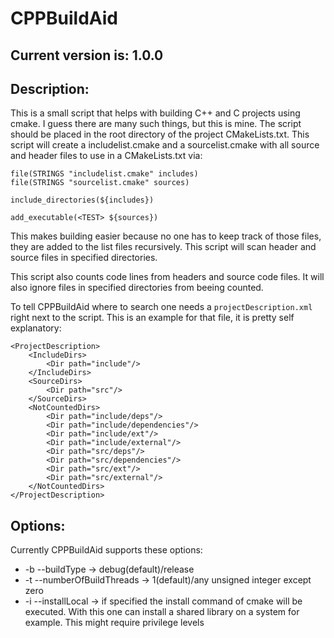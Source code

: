 # CPPBuildAid

## Current version is: 1.0.0

## Description:
This is a small script that helps with building C++ and C projects using cmake. I guess there are many such things, but this is mine. The script should be placed in the root directory of the project CMakeLists.txt. This script will create a includelist.cmake and a sourcelist.cmake with all source and header files to use in a CMakeLists.txt via:

```
file(STRINGS "includelist.cmake" includes)
file(STRINGS "sourcelist.cmake" sources)

include_directories(${includes})

add_executable(<TEST> ${sources})
```

This makes building easier because no one has to keep track of those files, they are added to the list files recursively.
This script will scan header and source files in specified directories.

This script also counts code lines from headers and source code files. It will also ignore files in specified directories from beeing counted.

To tell CPPBuildAid where to search one needs a ```projectDescription.xml``` right next to the script. This is an example for that file, it is pretty self explanatory:

```
<ProjectDescription>
    <IncludeDirs>
        <Dir path="include"/>
    </IncludeDirs>
    <SourceDirs>
        <Dir path="src"/>
    </SourceDirs>
    <NotCountedDirs>
        <Dir path="include/deps"/>
        <Dir path="include/dependencies"/>
        <Dir path="include/ext"/>
        <Dir path="include/external"/>
        <Dir path="src/deps"/>
        <Dir path="src/dependencies"/>
        <Dir path="src/ext"/>
        <Dir path="src/external"/>
    </NotCountedDirs>
</ProjectDescription>
```

## Options:
Currently CPPBuildAid supports these options:
* -b --buildType -> debug(default)/release
* -t --numberOfBuildThreads -> 1(default)/any unsigned integer except zero
* -i --installLocal -> if specified the install command of cmake will be executed. With this one can install a shared library on a system for example. This might require privilege levels